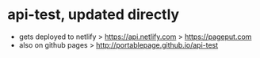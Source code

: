 # api-test, updated directly

* gets deployed to netlify > https://api.netlify.com > https://pageput.com
* also on github pages > http://portablepage.github.io/api-test
